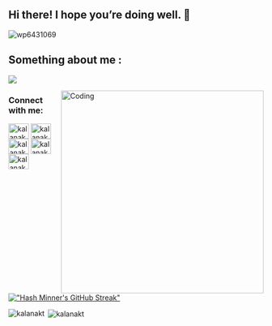 ## Hi there! I hope you’re doing well.  👋
  ![wp6431069](https://user-images.githubusercontent.com/86665964/138492352-e4e5bdaa-3183-49dc-9b25-a9c6156f2eae.jpg)
  
## Something about me :

<p align="">
  <img src="https://readme-typing-svg.herokuapp.com/?color=F77247&width=420&lines=I+am+a+1st+year+Engineering+student%EF%B8%8F;In%20University%20of%20peradeniya%20sri%20lanka%EF%B8%8F;I%20realy%20liked%20to%20make%20Telegram%20%20%20Bots%EF%B8%8F%EF%B8%8F;Have%20a%20nice%20day%20To%20you!%EF%B8%8F">
</p>
<img align="right" alt="Coding" width="400" src="https://th.bing.com/th/id/R.c7e51e847dd547d93318291bcd1749b2?rik=CiK4fvRwKGnwYA&pid=ImgRaw&r=0">


<h3 align="left">Connect with me:</h3>
<p align="left">
<!-- <a href="https://twitter.com/kalanakt" target="blank"><img align="center" src="https://cdn.jsdelivr.net/npm/simple-icons@3.0.1/icons/twitter.svg" alt="kalanakt" height="30" width="40" /></a> -->
<a href="https://linkedin.com/in/kalanakt" target="blank"><img align="center" src="https://cdn.jsdelivr.net/npm/simple-icons@3.0.1/icons/linkedin.svg" alt="kalanakt" height="30" width="40" /></a>
<a href="https://instagram.com/kalanakt" target="blank"><img align="center" src="https://cdn.jsdelivr.net/npm/simple-icons@3.0.1/icons/instagram.svg" alt="kalanakt" height="30" width="40" /></a>
<a href="https://www.facebook.com/kalana.kithmina.735" target="blank"><img align="center" src="https://cdn.jsdelivr.net/npm/simple-icons@3.0.1/icons/facebook.svg" alt="kalanakt" height="30" width="40" /></a>
<a href="https://telegram.com/kinu6" target="blank"><img align="center" src="https://cdn.jsdelivr.net/npm/simple-icons@3.0.1/icons/telegram.svg" alt="kalanakt" height="30" width="40" /></a>
<a href="https://www.youtube.com/c/kalanakt" target="blank"><img align="center" src="https://cdn.jsdelivr.net/npm/simple-icons@3.0.1/icons/youtube.svg" alt="kalanakt" height="30" width="40" /></a>
</p>

[!["Hash Minner's GitHub Streak"](https://github-readme-streak-stats.herokuapp.com/?user=kalanakt)](https://git.io/streak-stats)

</a> </p>
<p><img align="left" src="https://github-readme-stats.vercel.app/api/top-langs?username=kalanakt&show_icons=true&locale=en&layout=compact" alt="kalanakt" /></p>

<p>&nbsp;<img align="center" src="https://github-readme-stats.vercel.app/api?username=kalanakt&show_icons=true&locale=en" alt="kalanakt" /></p>
